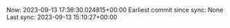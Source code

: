Now: 2023-09-13 17:36:30.024815+00:00 Earliest commit since sync: None Last sync: 2023-09-13 15:10:27+00:00
